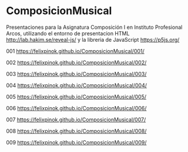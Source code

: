 # ComposicionMusical
Presentaciones para la Asignatura Composición I en Instituto Profesional Arcos, utilizando el entorno de presentacion HTML http://lab.hakim.se/reveal-js/ y la libreria de JavaScript https://p5js.org/

001 https://felixpinok.github.io/ComposicionMusical/001/

002 https://felixpinok.github.io/ComposicionMusical/002/

003 https://felixpinok.github.io/ComposicionMusical/003/

004 https://felixpinok.github.io/ComposicionMusical/004/

005 https://felixpinok.github.io/ComposicionMusical/005/

006 https://felixpinok.github.io/ComposicionMusical/006/

007 https://felixpinok.github.io/ComposicionMusical/007/

008 https://felixpinok.github.io/ComposicionMusical/008/

009 https://felixpinok.github.io/ComposicionMusical/009/

